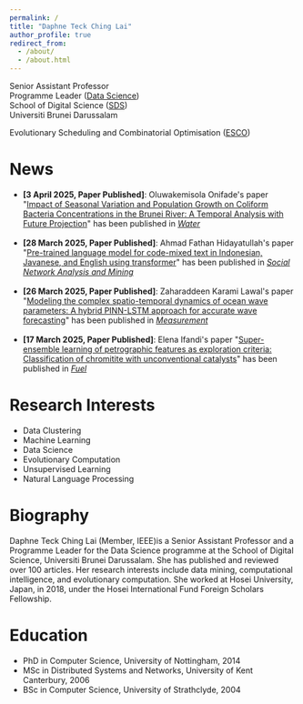 ```yaml
---
permalink: /
title: "Daphne Teck Ching Lai"
author_profile: true
redirect_from: 
  - /about/
  - /about.html
---
```


Senior Assistant Professor <br />
Programme Leader ([Data Science](https://sds.ubd.edu.bn/data-science/)) <br />
School of Digital Science ([SDS](https://sds.ubd.edu.bn/)) <br />
Universiti Brunei Darussalam


Evolutionary Scheduling and Combinatorial Optimisation ([ESCO](https://homepages.ecs.vuw.ac.nz/~yimei/ieee-tf-esco/))



News
======

<ul>
<!-- <li><span style="color: #FF0000"><b>[Call for papers]</b></span>: We are organising <a href="https://meiyi1986.github.io/cec2023-esco/">The Special Session on Evolutionary Scheduling and Combinatorial Optimisation</a> at <a href="https://2023.ieee-cec.org/">IEEE Congress on Evolutionary Computation 2023</a>. Submission due date: <span style="color: #FF0000"><b>13 Jan, 2023</b></span>.</li> -->
 
<li><b>[3 April 2025, Paper Published]</b>: Oluwakemisola Onifade's paper "<a href="https://www.mdpi.com/2073-4441/17/7/1069">Impact of Seasonal Variation and Population Growth on Coliform Bacteria Concentrations in the Brunei River: A Temporal Analysis with Future Projection</a>" has been published in <i><a href="https://www.mdpi.com/journal/water">Water</a></i></li>
<br /> 

<li><b>[28 March 2025, Paper Published]</b>: Ahmad Fathan Hidayatullah's paper "<a href="https://link.springer.com/article/10.1007/s13278-025-01444-9">Pre-trained language model for code-mixed text in Indonesian, Javanese, and English using transformer</a>" has been published in <i><a href="https://link.springer.com/journal/13278">Social Network Analysis and Mining</a></i></li>

<br />
<li><b>[26 March 2025, Paper Published]</b>: Zaharaddeen Karami Lawal's paper "<a href="https://www.sciencedirect.com/science/article/pii/S0263224125007420">Modeling the complex spatio-temporal dynamics of ocean wave parameters: A hybrid PINN-LSTM approach for accurate wave forecasting</a>" has been published in <i><a href="https://www.sciencedirect.com/journal/measurement">Measurement</a></i></li>

<br /> 
<li><b>[17 March 2025, Paper Published]</b>: Elena Ifandi's paper "<a href="https://www.sciencedirect.com/science/article/pii/S0016236125008191">Super-ensemble learning of petrographic features as exploration criteria: Classification of chromitite with unconventional catalysts</a>" has been published in <i><a href="https://www.sciencedirect.com/journal/fuel">Fuel</a></i></li>  

  
</ul>

<a name="research-interests"></a>Research Interests
======
<ul>
<li>Data Clustering</li>
<li>Machine Learning</li>
<li>Data Science</li>
<li>Evolutionary Computation</li>
<li>Unsupervised Learning</li>
<li>Natural Language Processing</li>
</ul>

Biography
======

Daphne Teck Ching Lai (Member, IEEE)is a Senior Assistant Professor and a Programme Leader for the Data Science programme at the School of Digital Science, Universiti Brunei Darussalam. She has published and reviewed over 100 articles. Her research interests include data mining, computational intelligence, and evolutionary computation. She worked at Hosei University, Japan, in 2018, under the Hosei International Fund Foreign Scholars Fellowship. 

Education
======
* PhD in Computer Science, University of Nottingham, 2014
* MSc in Distributed Systems and Networks, University of Kent Canterbury, 2006
* BSc in Computer Science, University of Strathclyde, 2004



<!-- This is the front page of a website that is powered by the [academicpages template](https://github.com/academicpages/academicpages.github.io) and hosted on GitHub pages. [GitHub pages](https://pages.github.com) is a free service in which websites are built and hosted from code and data stored in a GitHub repository, automatically updating when a new commit is made to the respository. This template was forked from the [Minimal Mistakes Jekyll Theme](https://mmistakes.github.io/minimal-mistakes/) created by Michael Rose, and then extended to support the kinds of content that academics have: publications, talks, teaching, a portfolio, blog posts, and a dynamically-generated CV. You can fork [this repository](https://github.com/academicpages/academicpages.github.io) right now, modify the configuration and markdown files, add your own PDFs and other content, and have your own site for free, with no ads! An older version of this template powers my own personal website at [stuartgeiger.com](http://stuartgeiger.com), which uses [this Github repository](https://github.com/staeiou/staeiou.github.io). -->


